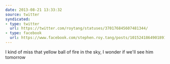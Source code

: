 ```yaml
---
date: 2013-08-21 13:33:32
source: twitter
syndicated:
- type: twitter
  url: https://twitter.com/roytang/statuses/370176845607481344/
- type: facebook
  url: https://www.facebook.com/stephen.roy.tang/posts/10152418649018912
---
```


I kind of miss that yellow ball of fire in the sky, I wonder if we'll see him tomorrow